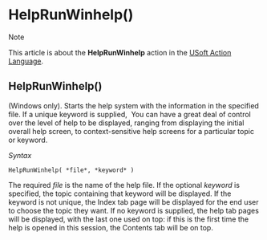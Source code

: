 # HelpRunWinhelp()



> [!NOTE]
> This article is about the **HelpRunWinhelp** action in the [USoft Action Language](/docs/Task%20flow/Action%20Language%20reference/USoft%20Action%20Language.md).

## **HelpRunWinhelp()**

(Windows only). Starts the help system with the information in the specified file. If a unique keyword is supplied,  You can have a great deal of control over the level of help to be displayed, ranging from displaying the initial overall help screen, to context-sensitive help screens for a particular topic or keyword.

*Syntax*

```
HelpRunWinhelp( *file*, *keyword* )
```

The required *file* is the name of the help file. If the optional *keyword* is specified, the topic containing that keyword will be displayed. If the keyword is not unique, the Index tab page will be displayed for the end user to choose the topic they want. If no keyword is supplied, the help tab pages will be displayed, with the last one used on top: if this is the first time the help is opened in this session, the Contents tab will be on top.